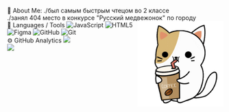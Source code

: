 💫 About Me:
./был самым быстрым чтецом во 2 классе<br>./занял 404 место в конкурсе "Русский медвежонок" по городу <br><a target="_blank" rel="noopener noreferrer nofollow" href="https://raw.githubusercontent.com/EdenEast/EdenEast/main/assets/coffee-cat.gif" data-target="animated-image.originalLink"><img align="right" height="200" alt="Catpuccino gif" src="https://raw.githubusercontent.com/EdenEast/EdenEast/main/assets/coffee-cat.gif" style="max-width: 100%; display: inline-block;" data-target="animated-image.originalImage"></a>
🔧 Languages / Tools
![JavaScript](https://img.shields.io/badge/javascript-%23323330.svg?style=plastic&logo=javascript&logoColor=%23F7DF1E) ![HTML5](https://img.shields.io/badge/html5-%23E34F26.svg?style=plastic&logo=html5&logoColor=white) ![Figma](https://img.shields.io/badge/figma-%23F24E1E.svg?style=plastic&logo=figma&logoColor=white) ![GitHub](https://img.shields.io/badge/github-%23121011.svg?style=plastic&logo=github&logoColor=white) ![Git](https://img.shields.io/badge/git-%23F05033.svg?style=plastic&logo=git&logoColor=white)<br>
⚙️ GitHub Analytics
![](https://github-readme-stats.vercel.app/api?username=p4raz1t&theme=ayu-mirage&hide_border=false&include_all_commits=false&count_private=false)<br/>
![](https://github-readme-stats.vercel.app/api/top-langs/?username=p4raz1t&theme=ayu-mirage&hide_border=false&include_all_commits=false&count_private=false&layout=compact)
